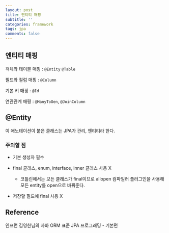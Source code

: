 ```yaml
---
layout: post
title: 엔티티 매핑
subtitle: ''
categories: framework
tags: jpa
comments: false
---
```


## 엔티티 매핑

객체와 테이블 매핑 : `@Entity` `@Table`

필드와 컬럼 매핑 : `@Column`

기본 키 매핑 : `@Id`

연관관계 매핑 : `@ManyToOen`, `@JoinColumn`

## @Entity

이 애노테이션이 붙은 클래스는 JPA가 관리, 엔티티라 한다.

### 주의할 점

- 기본 생성자 필수

- final 클래스, enum, interface, inner 클래스 사용 X

  - 코틀린에서는 모든 클래스가 final이므로 allopen 컴파일러 플러그인을 사용해 모든 entity를 open으로 바꿔준다.

- 저장할 필드에 final 사용 X

## Reference

인프런 김영한님의 자바 ORM 표준 JPA 프로그래밍 - 기본편
